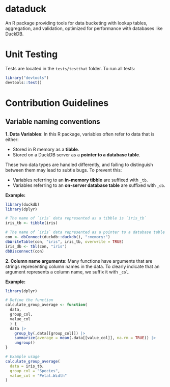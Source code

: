 # dataduck
An R package providing tools for data bucketing with lookup tables, aggregation, and validation, optimized for performance with databases like DuckDB.

# Unit Testing

Tests are located in the `tests/testthat` folder. To run all tests:
```r
library("devtools")
devtools::test()
```

# Contribution Guidelines

## Variable naming conventions
**1. Data Variables**: In this R package, variables often refer to data that is either:

  - Stored in R memory as a **tibble**.
  - Stored on a DuckDB server as a **pointer to a database table**. 
  
These two data types are handled differently, and failing to distinguish between them may lead to subtle bugs. To prevent this:

  - Variables referring to an **in-memory tibble** are suffixed with `_tb`.
  - Variables referring to an **on-server database table** are suffixed with `_db`.
  
**Example:**

``` r
library(duckdb)
library(dplyr)

# The name of `iris` data represented as a tibble is `iris_tb`
iris_tb <- tibble(iris)

# The name of `iris` data represented as a pointer to a database table is `iris_db`. But the name of the table itself, in the connection, is just `iris`.
con <- dbConnect(duckdb::duckdb(), ":memory:")
dbWriteTable(con, "iris", iris_tb, overwrite = TRUE)
iris_db <- tbl(con, "iris")
dbDisconnect(con)
```

**2. Column name arguments**: Many functions have arguments that are strings representing column names in the data. To clearly indicate that an argument represents a column name, we suffix it with `_col`.

**Example:**

``` r
library(dplyr)

# Define the function
calculate_group_average <- function(
  data, 
  group_col, 
  value_col
  ) {
  data |>
    group_by(.data[[group_col]]) |>
    summarize(average = mean(.data[[value_col]], na.rm = TRUE)) |>
    ungroup()
}

# Example usage
calculate_group_average(
  data = iris_tb,
  group_col = "Species",
  value_col = "Petal.Width"
)
```